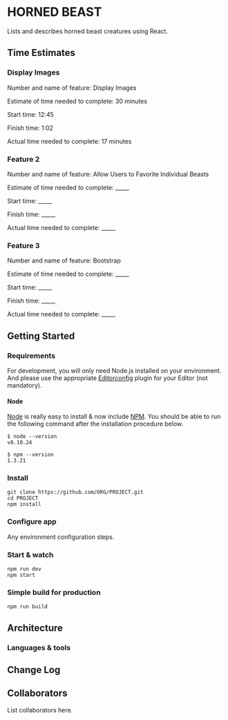 # HORNED BEAST

Lists and describes horned beast creatures using React.

## Time Estimates

### Display Images

Number and name of feature: Display Images

Estimate of time needed to complete: 30 minutes

Start time: 12:45

Finish time: 1:02

Actual time needed to complete: 17 minutes

### Feature 2

Number and name of feature: Allow Users to Favorite Individual Beasts

Estimate of time needed to complete: _____

Start time: _____

Finish time: _____

Actual time needed to complete: _____

### Feature 3

Number and name of feature: Bootstrap

Estimate of time needed to complete: _____

Start time: _____

Finish time: _____

Actual time needed to complete: _____

## Getting Started

### Requirements

For development, you will only need Node.js installed on your environment.
And please use the appropriate [Editorconfig](http://editorconfig.org/) plugin for your Editor (not mandatory).

#### Node

[Node](http://nodejs.org/) is really easy to install & now include [NPM](https://npmjs.org/).
You should be able to run the following command after the installation procedure
below.

    $ node --version
    v0.10.24

    $ npm --version
    1.3.21

### Install

    git clone https://github.com/ORG/PROJECT.git
    cd PROJECT
    npm install

### Configure app

Any environment configuration steps.

### Start & watch

    npm run dev
    npm start

### Simple build for production

    npm run build

## Architecture

### Languages & tools

## Change Log

## Collaborators

List collaborators here.